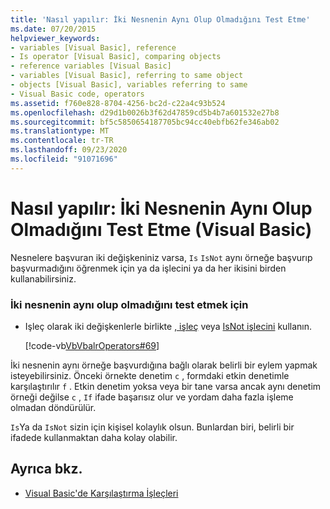 ```yaml
---
title: 'Nasıl yapılır: İki Nesnenin Aynı Olup Olmadığını Test Etme'
ms.date: 07/20/2015
helpviewer_keywords:
- variables [Visual Basic], reference
- Is operator [Visual Basic], comparing objects
- reference variables [Visual Basic]
- variables [Visual Basic], referring to same object
- objects [Visual Basic], variables referring to same
- Visual Basic code, operators
ms.assetid: f760e828-8704-4256-bc2d-c22a4c93b524
ms.openlocfilehash: d29d1b0026b3f62d47859cd5b4b7a601532e27b8
ms.sourcegitcommit: bf5c5850654187705bc94cc40ebfb62fe346ab02
ms.translationtype: MT
ms.contentlocale: tr-TR
ms.lasthandoff: 09/23/2020
ms.locfileid: "91071696"
---
```

# <a name="how-to-test-whether-two-objects-are-the-same-visual-basic"></a>Nasıl yapılır: İki Nesnenin Aynı Olup Olmadığını Test Etme (Visual Basic)

Nesnelere başvuran iki değişkeniniz varsa, `Is` `IsNot` aynı örneğe başvurıp başvurmadığını öğrenmek için ya da işlecini ya da her ikisini birden kullanabilirsiniz.  
  
### <a name="to-test-whether-two-objects-are-the-same"></a>İki nesnenin aynı olup olmadığını test etmek için  
  
- Işleç olarak iki değişkenlerle birlikte [, işleç](../../../language-reference/operators/is-operator.md) veya [IsNot işlecini](../../../language-reference/operators/isnot-operator.md) kullanın.  
  
     [!code-vb[VbVbalrOperators#69](~/samples/snippets/visualbasic/VS_Snippets_VBCSharp/VbVbalrOperators/VB/Class1.vb#69)]  
  
 İki nesnenin aynı örneğe başvurdığına bağlı olarak belirli bir eylem yapmak isteyebilirsiniz. Önceki örnekte denetim `c` , formdaki etkin denetimle karşılaştırılır `f` . Etkin denetim yoksa veya bir tane varsa ancak aynı denetim örneği değilse `c` , `If` ifade başarısız olur ve yordam daha fazla işleme olmadan döndürülür.  
  
 `Is`Ya da `IsNot` sizin için kişisel kolaylık olsun. Bunlardan biri, belirli bir ifadede kullanmaktan daha kolay olabilir.  
  
## <a name="see-also"></a>Ayrıca bkz.

- [Visual Basic'de Karşılaştırma İşleçleri](comparison-operators.md)
